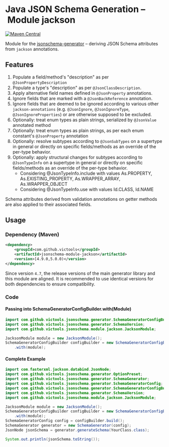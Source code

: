 # Java JSON Schema Generation – Module jackson
[![Maven Central](https://maven-badges.herokuapp.com/maven-central/com.github.victools/jsonschema-module-jackson/badge.svg)](https://maven-badges.herokuapp.com/maven-central/com.github.victools/jsonschema-module-jackson)

Module for the [jsonschema-generator](../jsonschema-generator) – deriving JSON Schema attributes from `jackson` annotations.

## Features
1. Populate a field/method's "description" as per `@JsonPropertyDescription`
2. Populate a type's "description" as per `@JsonClassDescription`.
3. Apply alternative field names defined in `@JsonProperty` annotations.
4. Ignore fields that are marked with a `@JsonBackReference` annotation.
5. Ignore fields that are deemed to be ignored according to various other `jackson-annotations` (e.g. `@JsonIgnore`, `@JsonIgnoreType`, `@JsonIgnoreProperties`) or are otherwise supposed to be excluded.
6. Optionally: treat enum types as plain strings, serialized by `@JsonValue` annotated method
7. Optionally: treat enum types as plain strings, as per each enum constant's `@JsonProperty` annotation
8. Optionally: resolve subtypes according to `@JsonSubTypes` on a supertype in general or directly on specific fields/methods as an override of the per-type behavior.
9. Optionally: apply structural changes for subtypes according to `@JsonTypeInfo` on a supertype in general or directly on specific fields/methods as an override of the per-type behavior.
    - Considering @JsonTypeInfo.include with values As.PROPERTY, As.EXISTING_PROPERTY, As.WRAPPER_ARRAY, As.WRAPPER_OBJECT
    - Considering @JsonTypeInfo.use with values Id.CLASS, Id.NAME

Schema attributes derived from validation annotations on getter methods are also applied to their associated fields.

## Usage
### Dependency (Maven)
```xml
<dependency>
    <groupId>com.github.victools</groupId>
    <artifactId>jsonschema-module-jackson</artifactId>
    <version>[4.9.0,5.0.0)</version>
</dependency>
```

Since version `4.7`, the release versions of the main generator library and this module are aligned.
It is recommended to use identical versions for both dependencies to ensure compatibility.

### Code
#### Passing into SchemaGeneratorConfigBuilder.with(Module)
```java
import com.github.victools.jsonschema.generator.SchemaGeneratorConfigBuilder;
import com.github.victools.jsonschema.generator.SchemaVersion;
import com.github.victools.jsonschema.module.jackson.JacksonModule;
```
```java
JacksonModule module = new JacksonModule();
SchemaGeneratorConfigBuilder configBuilder = new SchemaGeneratorConfigBuilder(SchemaVersion.DRAFT_2019_09)
    .with(module);
```

#### Complete Example
```java
import com.fasterxml.jackson.databind.JsonNode;
import com.github.victools.jsonschema.generator.OptionPreset;
import com.github.victools.jsonschema.generator.SchemaGenerator;
import com.github.victools.jsonschema.generator.SchemaGeneratorConfig;
import com.github.victools.jsonschema.generator.SchemaGeneratorConfigBuilder;
import com.github.victools.jsonschema.generator.SchemaVersion;
import com.github.victools.jsonschema.module.jackson.JacksonModule;
```
```java
JacksonModule module = new JacksonModule();
SchemaGeneratorConfigBuilder configBuilder = new SchemaGeneratorConfigBuilder(SchemaVersion.DRAFT_2019_09, OptionPreset.PLAIN_JSON)
    .with(module);
SchemaGeneratorConfig config = configBuilder.build();
SchemaGenerator generator = new SchemaGenerator(config);
JsonNode jsonSchema = generator.generateSchema(YourClass.class);

System.out.println(jsonSchema.toString());
```
